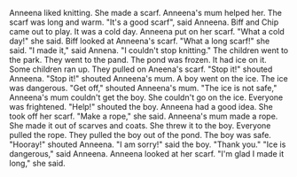 Anneena liked knitting.
She made a scarf.
Anneena's mum helped her.
The scarf was long and warm.
"It's a good scarf", said Anneena.
Biff and Chip came out to play.
It was a cold day.
Anneena put on her scarf.
"What a cold day!" she said.
Biff looked at Anneena's scarf.
"What a long scarf!" she said.
"I made it," said Annena.
"I couldn't stop knitting."
The children went to the park.
They went to the pand.
The pond was frozen.
It had ice on it.
Some children ran up.
They pulled on Aneena's scarf.
"Stop it!" shouted Anneena.
"Stop it!" shouted Anneena's mum.
A boy went on the ice.
The ice was dangerous.
"Get off," shouted Anneena's mum.
"The ice is not safe,"
Anneena's mum couldn't get the boy.
She couldn't go on the ice.
Everyone was frightened.
"Help!" shouted the boy.
Anneena had a good idea.
She took off her scarf.
"Make a rope," she said.
Anneena's mum made a rope.
She made it out of scarves and coats.
She threw it to the boy.
Everyone pulled the rope.
They pulled the boy out of the pond.
The boy was safe.
"Hooray!" shouted Anneena.
"I am sorry!" said the boy.
"Thank you."
"Ice is dangerous," said Anneena.
Anneena looked at her scarf.
"I'm glad I made it long," she said.
